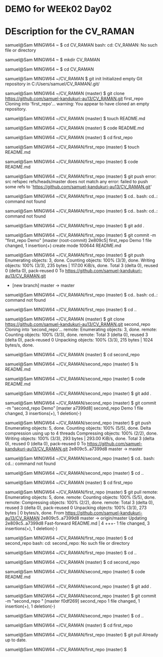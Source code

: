 # DEMO for WEEk02 Day02

# DEscription for the CV_RAMAN
samuel@Sam MINGW64 ~
$ cd CV_RAMAN
bash: cd: CV_RAMAN: No such file or directory

samuel@Sam MINGW64 ~
$ mkdir CV_RAMAN

samuel@Sam MINGW64 ~
$ cd CV_RAMAN

samuel@Sam MINGW64 ~/CV_RAMAN
$ git init
Initialized empty Git repository in C:/Users/samuel/CV_RAMAN/.git/

samuel@Sam MINGW64 ~/CV_RAMAN (master)
$ git clone https://github.com/samuel-kandukuri-au13/CV_RAMAN.git first_repo
Cloning into 'first_repo'...
warning: You appear to have cloned an empty repository.

samuel@Sam MINGW64 ~/CV_RAMAN (master)
$ touch README.md

samuel@Sam MINGW64 ~/CV_RAMAN (master)
$ code README.md

samuel@Sam MINGW64 ~/CV_RAMAN (master)
$ cd first_repo

samuel@Sam MINGW64 ~/CV_RAMAN/first_repo (master)
$ touch README.md

samuel@Sam MINGW64 ~/CV_RAMAN/first_repo (master)
$ code README.md

samuel@Sam MINGW64 ~/CV_RAMAN/first_repo (master)
$ git push
error: src refspec refs/heads/master does not match any
error: failed to push some refs to 'https://github.com/samuel-kandukuri-au13/CV_RAMAN.git'

samuel@Sam MINGW64 ~/CV_RAMAN/first_repo (master)
$ cd..
bash: cd..: command not found

samuel@Sam MINGW64 ~/CV_RAMAN/first_repo (master)
$ cd..
bash: cd..: command not found

samuel@Sam MINGW64 ~/CV_RAMAN/first_repo (master)
$ git add .

samuel@Sam MINGW64 ~/CV_RAMAN/first_repo (master)
$ git commit -m "first_repo Demo"
[master (root-commit) 2e809c5] first_repo Demo
 1 file changed, 1 insertion(+)
 create mode 100644 README.md

samuel@Sam MINGW64 ~/CV_RAMAN/first_repo (master)
$ git push
Enumerating objects: 3, done.
Counting objects: 100% (3/3), done.
Writing objects: 100% (3/3), 235 bytes | 117.00 KiB/s, done.
Total 3 (delta 0), reused 0 (delta 0), pack-reused 0
To https://github.com/samuel-kandukuri-au13/CV_RAMAN.git
 * [new branch]      master -> master

samuel@Sam MINGW64 ~/CV_RAMAN/first_repo (master)
$ cd..
bash: cd..: command not found

samuel@Sam MINGW64 ~/CV_RAMAN/first_repo (master)
$ cd ..

samuel@Sam MINGW64 ~/CV_RAMAN (master)
$ git clone https://github.com/samuel-kandukuri-au13/CV_RAMAN.git second_repo
Cloning into 'second_repo'...
remote: Enumerating objects: 3, done.
remote: Counting objects: 100% (3/3), done.
remote: Total 3 (delta 0), reused 3 (delta 0), pack-reused 0
Unpacking objects: 100% (3/3), 215 bytes | 1024 bytes/s, done.

samuel@Sam MINGW64 ~/CV_RAMAN (master)
$ cd second_repo

samuel@Sam MINGW64 ~/CV_RAMAN/second_repo (master)
$ ls
README.md

samuel@Sam MINGW64 ~/CV_RAMAN/second_repo (master)
$ code README.md

samuel@Sam MINGW64 ~/CV_RAMAN/second_repo (master)
$ git add .

samuel@Sam MINGW64 ~/CV_RAMAN/second_repo (master)
$ git commit -m "second_repo Demo"
[master a7399d8] second_repo Demo
 1 file changed, 3 insertions(+), 1 deletion(-)

samuel@Sam MINGW64 ~/CV_RAMAN/second_repo (master)
$ git push
Enumerating objects: 5, done.
Counting objects: 100% (5/5), done.
Delta compression using up to 4 threads
Compressing objects: 100% (2/2), done.
Writing objects: 100% (3/3), 293 bytes | 293.00 KiB/s, done.
Total 3 (delta 0), reused 0 (delta 0), pack-reused 0
To https://github.com/samuel-kandukuri-au13/CV_RAMAN.git
   2e809c5..a7399d8  master -> master

samuel@Sam MINGW64 ~/CV_RAMAN/second_repo (master)
$ cd..
bash: cd..: command not found

samuel@Sam MINGW64 ~/CV_RAMAN/second_repo (master)
$ cd ..

samuel@Sam MINGW64 ~/CV_RAMAN (master)
$ cd first_repo

samuel@Sam MINGW64 ~/CV_RAMAN/first_repo (master)
$ git pull
remote: Enumerating objects: 5, done.
remote: Counting objects: 100% (5/5), done.
remote: Compressing objects: 100% (2/2), done.
remote: Total 3 (delta 0), reused 3 (delta 0), pack-reused 0
Unpacking objects: 100% (3/3), 273 bytes | 0 bytes/s, done.
From https://github.com/samuel-kandukuri-au13/CV_RAMAN
   2e809c5..a7399d8  master     -> origin/master
Updating 2e809c5..a7399d8
Fast-forward
 README.md | 4 +++-
 1 file changed, 3 insertions(+), 1 deletion(-)

samuel@Sam MINGW64 ~/CV_RAMAN/first_repo (master)
$ cd second_repo
bash: cd: second_repo: No such file or directory

samuel@Sam MINGW64 ~/CV_RAMAN/first_repo (master)
$ cd ..

samuel@Sam MINGW64 ~/CV_RAMAN (master)
$ cd second_repo

samuel@Sam MINGW64 ~/CV_RAMAN/second_repo (master)
$ code README.md

samuel@Sam MINGW64 ~/CV_RAMAN/second_repo (master)
$ git add .

samuel@Sam MINGW64 ~/CV_RAMAN/second_repo (master)
$ git commit -m "second_repo "
[master f0df269] second_repo
 1 file changed, 1 insertion(+), 1 deletion(-)

samuel@Sam MINGW64 ~/CV_RAMAN/second_repo (master)
$ cd ..

samuel@Sam MINGW64 ~/CV_RAMAN (master)
$ cd first_repo

samuel@Sam MINGW64 ~/CV_RAMAN/first_repo (master)
$ git pull
Already up to date.

samuel@Sam MINGW64 ~/CV_RAMAN/first_repo (master)
$
